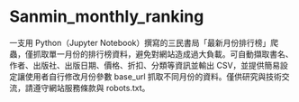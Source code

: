 # Sanmin_monthly_ranking
一支用 Python（Jupyter Notebook）撰寫的三民書局「最新月份排行榜」爬蟲，僅抓取單一月份的排行榜資料，避免對網站造成過大負載。可自動擷取書名、作者、出版社、出版日期、價格、折扣、分類等資訊並輸出 CSV，並提供簡易設定讓使用者自行修改月份參數 base_url 抓取不同月份的資料。僅供研究與技術交流，請遵守網站服務條款與 robots.txt。
